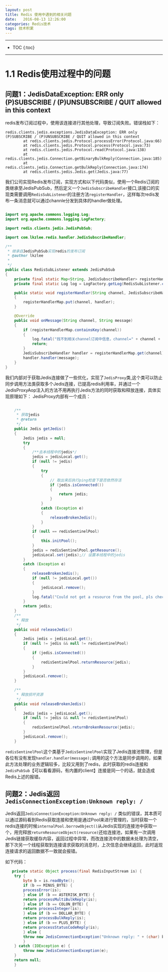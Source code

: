 ```yaml
---
layout: post
title: Redis 使用中遇到的相关问题
date:   2016-08-13 12:26:00
categories: Redis技术
tags: 技术积累
---
```

*****
* TOC
{:toc}
*****

# 1.1 Redis使用过程中的问题

## 问题1：JedisDataException: ERR only (P)SUBSCRIBE / (P)UNSUBSCRIBE / QUIT allowed in this context


redis发布订阅过程中，使用该连接进行其他处理，导致订阅失败。错误栈如下：

~~~console
redis.clients.jedis.exceptions.JedisDataException: ERR only (P)SUBSCRIBE / (P)UNSUBSCRIBE / QUIT allowed in this context
        at redis.clients.jedis.Protocol.processError(Protocol.java:66)
        at redis.clients.jedis.Protocol.process(Protocol.java:73)
        at redis.clients.jedis.Protocol.read(Protocol.java:138)
        at redis.clients.jedis.Connection.getBinaryBulkReply(Connection.java:185)
        at redis.clients.jedis.Connection.getBulkReply(Connection.java:174)
        at redis.clients.jedis.Jedis.get(Jedis.java:77)
~~~

我们公司实现Redis发布订阅，实现方式和以下代码类似，使用一个Redis订阅的类继承至JedisPubSub，然后定义一个`JedisSubscribeHandler`接口,该接口的实现类需要调用`RedisSubListener`的注册方法`registerHandler`，这样每次redis发布一条消息就可以通过channle分发到具体的handler做处理。

~~~java

import org.apache.commons.logging.Log;
import org.apache.commons.logging.LogFactory;

import redis.clients.jedis.JedisPubSub;

import com.lkzlee.redis.handler.JedisSubscribeHandler;

/**
 * 继承自JedisPubSub实现redis的发布订阅
 * @author lkzlee
 *
 */
public class RedisSubListener extends JedisPubSub
{
	private final static Map<String, JedisSubscribeHandler> registerHandlerMap = new HashMap<String, JedisSubscribeHandler>();
	private final static Log log = LogFactory.getLog(RedisSubListener.class);

	public static void registerHandler(String channel, JedisSubscribeHandler handler)
	{
		registerHandlerMap.put(channel, handler);
	}

	@Override
	public void onMessage(String channel, String message)
	{
		if (registerHandlerMap.containsKey(channel))
		{
			log.fatal("找不到相关channel订阅中信息，channel=" + channel + "|message=" + message + ",请检查是否有注册");
			return;
		}
		JedisSubscribeHandler handler = registerHandlerMap.get(channel);
		handler.handler(message);
	}
}
~~~
我们内部对于获取Jedis连接做了一些优化，实现了`JedisProxy`类,这个类可以防止同步调用方法类获取多个Jedis连接，已提高redis利用率，并通过一个JedisProxyAop注入的方法不用再执行Jedis方法的同时获取和释放连接，具体实现原理如下：
JedisProxy内部有一个成员：

~~~java

	/**
	 * 获取jedis
	 * @return
	 */
	public Jedis getJedis()
	{
		Jedis jedis = null;
		try
		{
			/**去本线程中的jedis*/
			jedis = jedisLocal.get();
			if (null != jedis)
			{
				try
				{
					// 取出来后执行ping检查下是否依然存活
					if (jedis.isConnected())
					{
						return jedis;
					}
				}
				catch (Exception e)
				{
					releaseBrokenJedis();
				}
			}
			if (null == redisSentinelPool)
			{
				this.initPool();
			}
			jedis = redisSentinelPool.getResource();
			jedisLocal.set(jedis);// 设置本线程中的jedis
		}
		catch (Exception e)
		{
			releaseBrokenJedis();
			if (null != jedisLocal.get())
			{
				jedisLocal.remove();
			}
			log.fatal("Could not get a resource from the pool, pls check the host and port settings", e);
		}
		return jedis;
	}
	/**
	 * 释放
	 */
	public void releaseJedis()
	{
		Jedis jedis = jedisLocal.get();
		if (null != jedis && null != redisSentinelPool)
		{
			if (jedis.isConnected())
			{
				redisSentinelPool.returnResource(jedis);
			}
		}
		jedisLocal.remove();
	}

	/**
	 * 释放损坏资源
	 */
	public void releaseBrokenJedis()
	{
		Jedis jedis = jedisLocal.get();
		if (null != jedis && null != redisSentinelPool)
		{
			redisSentinelPool.returnBrokenResource(jedis);
		}
		jedisLocal.remove();
	}
~~~


`redisSentinelPool`这个类基于`JedisSentinelPool`实现了Jedis连接池管理，但是各位有没有发现`handler.handler(message);`调用的这个方法是同步调用的，如果此方法处理的业务逻辑较多，比较又用到了redis，此时获取的redis连接和`JedisPubSub`【可以看看源码，有内置的client】连接是同一个的话，就会造成Redis上述的报错。


## 问题2：Jedis返回`JedisConnectionException:Unknown reply: /`

Jedis返回`JedisConnectionException:Unknown reply: /` 类似的错误，其本质可以通过源码看到Redis获取连接和使用是通过Pool来进行管理的，当时获取一个redis连接的时候`internalPool.borrowObject()`从Jedis实现的连接池中获取一个，用完释放`returnResourceObject(resource)`还给连接池，如果有一次调用Jedis链接获取缓存内容，返回过程中异常，而改连接流中的数据未处理为清空，那下次另一个线程获取到连接请求获取的消息时，上次信息会继续返回，此时返现连接请求的返回数据不一致就会报错。


如下代码：

~~~java
   private static Object process(final RedisInputStream is) {
	try {
	    byte b = is.readByte();
	    if (b == MINUS_BYTE) {
		processError(is);
	    } else if (b == ASTERISK_BYTE) {
		return processMultiBulkReply(is);
	    } else if (b == COLON_BYTE) {
		return processInteger(is);
	    } else if (b == DOLLAR_BYTE) {
		return processBulkReply(is);
	    } else if (b == PLUS_BYTE) {
		return processStatusCodeReply(is);
	    } else {
		throw new JedisConnectionException("Unknown reply: " + (char) b);
	    }
	} catch (IOException e) {
	    throw new JedisConnectionException(e);
	}
	return null;
    }

~~~